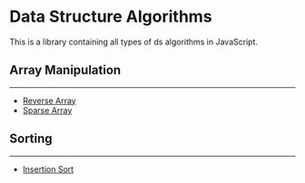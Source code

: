 <!-- # Data Structure Algorithms
* Data Structure is a way to organise our data in a manner.

### Array
* [reverse array](https://github.com/vipuljain08/data-structure-algorithms/blob/master/Array/Reverse-array/reverseArray.js)
* [sparse array](https://github.com/vipuljain08/data-structure-algorithms/blob/master/Array/Sparse-array/sparseArray.js) -->

# Data Structure Algorithms
This is a library containing all types of ds algorithms in JavaScript.

## Array Manipulation
---
+ [Reverse Array](https://github.com/vipuljain08/data-structure-algorithms/blob/master/Array/Manipulation/reverseArray.js)
+ [Sparse Array](https://github.com/vipuljain08/data-structure-algorithms/blob/master/Array/Manipulation/sparseArray.js)

## Sorting
---
+ [Insertion Sort](https://github.com/vipuljain08/data-structure-algorithms/blob/master/Array/Sorting/insertionSort.js)